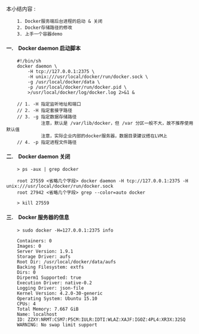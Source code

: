 本小结内容 :

        1. Docker服务端后台进程的启动 & 关闭
        2. Docker存储路径的修改
        3. 上手一个容器demo


#### 一.　Docker daemon 启动脚本 ####

        #!/bin/sh
        docker daemon \
            -H tcp://127.0.0.1:2375 \
            -H unix:///usr/local/docker/run/docker.sock \
            -g /usr/local/docker/data \
            -p /usr/local/docker/run/docker.pid \
            >/usr/local/docker/log/docker.log 2>&1 &
        
        // 1. -H 指定监听地址和端口
        // 2. -H 指定套接字路径
        // 3. -g 指定数据存储路径
                 注意，默认是 /var/lib/docker，但 /var 分区一般不大，故不推荐使用默认值
                 注意，实际企业内部的docker服务器，数据目录建议搭在LVM上
        // 4. -p 指定进程文件路径


#### 二.　Docker daemon 关闭 ####

        > ps -aux | grep docker
        
        root 27559 <省略几个字段> docker daemon -H tcp://127.0.0.1:2375 -H unix:///usr/local/docker/run/docker.sock
        root 27942 <省略几个字段> grep --color=auto docker
        
        > kill 27559


#### 三.　Docker 服务器的信息 ####

        > sudo docker -H=127.0.0.1:2375 info
        
        Containers: 0
        Images: 0
        Server Version: 1.9.1
        Storage Driver: aufs
        Root Dir: /usr/local/docker/data/aufs
        Backing Filesystem: extfs
        Dirs: 0
        Dirperm1 Supported: true
        Execution Driver: native-0.2
        Logging Driver: json-file
        Kernel Version: 4.2.0-30-generic
        Operating System: Ubuntu 15.10
        CPUs: 4
        Total Memory: 7.667 GiB
        Name: localhost
        ID: ZZXY:NRMT:CSM7:P5CM:IULR:IDTI:WLAZ:XAJF:IGOZ:4PL4:XR3X:32SQ
        WARNING: No swap limit support
